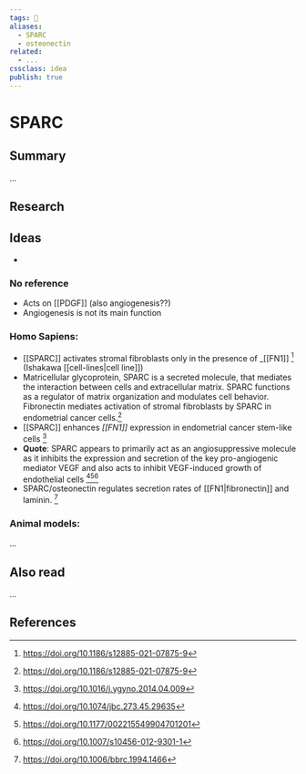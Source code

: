 ```yaml
---
tags: 💨
aliases: 
  - SPARC
  - osteonectin
related:
  - ...
cssclass: idea
publish: true
---
```

# SPARC

## Summary
...

## Research
## Ideas
- 

### No reference
- Acts on [[PDGF]] (also angiogenesis??)
- Angiogenesis is not its main function

### Homo Sapiens:
- [[SPARC]] activates stromal fibroblasts only in the presence of _[[FN1]]  [^ref1] (Ishakawa [[cell-lines|cell line]])
- Matricellular glycoprotein, SPARC is a secreted molecule, that mediates the interaction between cells  and extracellular matrix. SPARC functions as a regulator of matrix organization and modulates cell behavior. Fibronectin mediates activation of stromal fibroblasts by SPARC in endometrial cancer cells.[^ref1]
- [[SPARC]] enhances _[[FN1]]_ expression in endometrial cancer stem-like cells [^ref2]
- **Quote**: SPARC appears to primarily act as an angiosuppressive molecule as it inhibits the expression and secretion of the key pro-angiogenic mediator VEGF and also acts to inhibit VEGF-induced growth of endothelial cells [^ref3][^ref4][^ref5]
- SPARC/osteonectin regulates secretion rates of [[FN1|fibronectin]] and laminin. [^ref6]

### Animal models:
...

## Also read
...

## References
[^ref1]: https://doi.org/10.1186/s12885-021-07875-9
[^ref2]: https://doi.org/10.1016/j.ygyno.2014.04.009
[^ref3]: https://doi.org/10.1074/jbc.273.45.29635
[^ref4]: https://doi.org/10.1177/002215549904701201
[^ref5]: https://doi.org/10.1007/s10456-012-9301-1
[^ref6]: https://doi.org/10.1006/bbrc.1994.1466
[^ref7]: 
[^ref8]: 